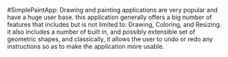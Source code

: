 #SimplePaintApp:
Drawing and painting applications are very popular and have a huge user base.
this application generally offers a big number of features that includes but is not limited to:
Drawing, Coloring, and Resizing. it also includes a number of built in, and
possibly extensible set of geometric shapes, and classically, it allows the user to
undo or redo any instructions so as to make the application more usable.
